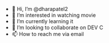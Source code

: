 - 👋 Hi, I’m @dharapatel2
- 👀 I’m interested in watching movie
- 🌱 I’m currently learning it
- 💞️ I’m looking to collaborate on DEV C
- 📫 How to reach me via email

<!---
dharapatel2/dharapatel2 is a ✨ special ✨ repository because its `README.md` (this file) appears on your GitHub profile.
You can click the Preview link to take a look at your changes.
--->
